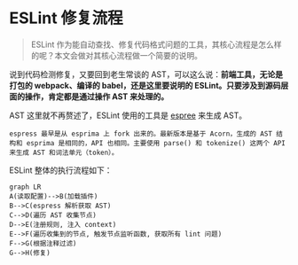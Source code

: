 

# ESLint 修复流程

> ESLint 作为能自动查找、修复代码格式问题的工具，其核心流程是怎么样的呢？本文会做对其核心流程做一个简要的说明。

说到代码检测修复，又要回到老生常谈的 AST，可以这么说：**前端工具，无论是打包的 webpack、编译的 babel，还是这里要说明的 ESLint。只要涉及到源码层面的操作，肯定都是通过操作 AST 来处理的。**

AST 这里就不再赘述了，ESLint 使用的工具是 [espree](https://github.com/eslint/espree) 来生成 AST。

```text
espress 最早是从 esprima 上 fork 出来的。最新版本是基于 Acorn，生成的 AST 结构和 esprima 是相同的，API 也相同。主要使用 parse() 和 tokenize() 这两个 API 来生成 AST 和词法单元（token）。
```

ESLint 整体的执行流程如下：

```mermaid
graph LR
A(读取配置)-->B(加载插件)
B-->C(espress 解析获取 AST)
C-->D(遍历 AST 收集节点)
D-->E(注册规则, 注入 context)
E-->F(遍历收集到的节点, 触发节点监听函数, 获取所有 lint 问题)
F-->G(根据注释过滤)
G-->H(修复)
```





